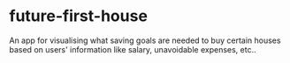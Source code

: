 # future-first-house
An app for visualising what saving goals are needed to buy certain houses based on users' information like salary, unavoidable expenses, etc.. 
